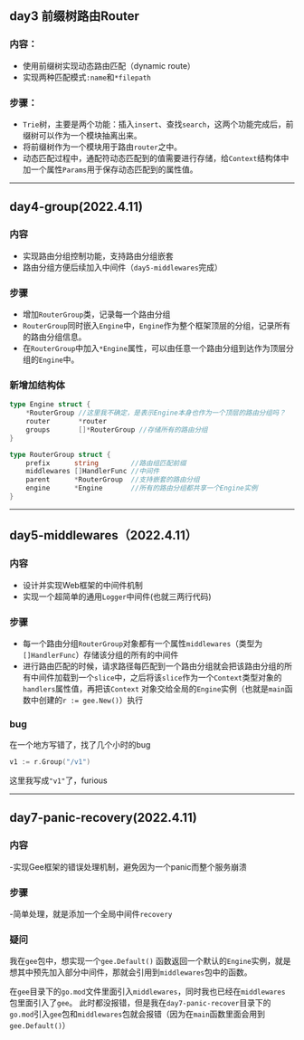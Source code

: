 ## day3 前缀树路由Router

### 内容：

- 使用前缀树实现动态路由匹配（dynamic route）
- 实现两种匹配模式`:name`和`*filepath`

### 步骤：

- `Trie`树，主要是两个功能：插入`insert`、查找`search`，这两个功能完成后，前缀树可以作为一个模块抽离出来。
- 将前缀树作为一个模块用于路由`router`之中。
- 动态匹配过程中，通配符动态匹配到的值需要进行存储，给`Context`结构体中加一个属性`Params`用于保存动态匹配到的属性值。

---

## day4-group(2022.4.11)

### 内容

- 实现路由分组控制功能，支持路由分组嵌套
- 路由分组方便后续加入中间件（`day5-middlewares`完成）

### 步骤

- 增加`RouterGroup`类，记录每一个路由分组
- `RouterGroup`同时嵌入`Engine`中，`Engine`作为整个框架顶层的分组，记录所有的路由分组信息。
- 在`RouterGroup`中加入`*Engine`属性，可以由任意一个路由分组到达作为顶层分组的`Engine`中。

### 新增加结构体

```go
type Engine struct {
	*RouterGroup //这里我不确定，是表示Engine本身也作为一个顶层的路由分组吗？
	router       *router
	groups       []*RouterGroup //存储所有的路由分组
}
```
```go
type RouterGroup struct {
	prefix      string        //路由组匹配前缀
	middlewares []HandlerFunc //中间件
	parent      *RouterGroup  //支持嵌套的路由分组
	engine      *Engine       //所有的路由分组都共享一个Engine实例
}
```
---

## day5-middlewares（2022.4.11）

### 内容

- 设计并实现Web框架的中间件机制
- 实现一个超简单的通用`Logger`中间件(也就三两行代码)

### 步骤

- 每一个路由分组`RouterGroup`对象都有一个属性`middlewares`（类型为`[]HandlerFunc`）存储该分组的所有的中间件
- 进行路由匹配的时候，请求路径每匹配到一个路由分组就会把该路由分组的所有中间件加载到一个`slice`中，之后将该`slice`作为一个`Context`类型对象的`handlers`属性值，再把该`Context`
  对象交给全局的`Engine`实例（也就是`main`函数中创建的`r := gee.New()`）执行

### bug

在一个地方写错了，找了几个小时的bug

```go
v1 := r.Group("/v1")
 ```

这里我写成`"v1"`了，furious

---

## day7-panic-recovery(2022.4.11)

### 内容

-实现Gee框架的错误处理机制，避免因为一个panic而整个服务崩溃

### 步骤

-简单处理，就是添加一个全局中间件`recovery`

### 疑问

我在`gee`包中，想实现一个`gee.Default()`
函数返回一个默认的`Engine`实例，就是想其中预先加入部分中间件，那就会引用到`middlewares`包中的函数。 

在`gee`目录下的`go.mod`文件里面引入`middlewares`，同时我也已经在`middlewares`
包里面引入了`gee`。 此时都没报错，但是我在`day7-panic-recover`目录下的`go.mod`引入`gee`包和`middlewares`包就会报错（因为在`main`函数里面会用到`gee.Default()`）

